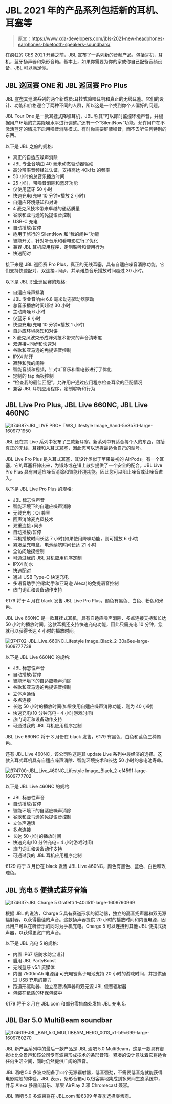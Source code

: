 # JBL 2021 年的产品系列包括新的耳机、耳塞等

> 原文：<https://www.xda-developers.com/jbls-2021-new-headphones-earphones-bluetooth-speakers-soundbars/>

在疯狂的 CES 2021 开幕之前，JBL 宣布了一系列新的音频产品，包括耳机，耳机，蓝牙扬声器和条形音箱。基本上，如果你需要为你的家或你自己配备音频设备，JBL 可以满足你。

## JBL 巡回赛 ONE 和 JBL 巡回赛 Pro Plus

JBL [宣布](https://news.jbl.com/en-CEU/195459-jbl-launches-tour-headphone-series-designed-for-business-professionals)其巡演系列的两个新成员:耳挂式降噪耳机和真正的无线耳塞。它们的设计、功能和价格迎合了两种不同的人群，所以这是一个找到你个人偏好的问题。

JBL Tour One 是一款耳挂式降噪耳机，JBL 称其“可以即时监控环境声音，并根据用户环境的完美降噪水平进行调整。”还有一个“SilentNow”功能，允许用户在不激活蓝牙的情况下启用噪音消除模式。有时你需要屏蔽噪音，而不去听任何特别的东西。

以下是 JBL 之旅的规格:

*   真正的自适应噪声消除
*   JBL 专业音响由 40 毫米动态驱动器驱动
*   高分辨率音频经过认证，支持高达 40kHz 的频率
*   50 小时的总音乐播放时间
*   25 小时，带噪音消除和蓝牙功能
*   仅使用蓝牙 50 小时
*   快速充电(充电 10 分钟=播放 2 小时)
*   自适应环境感知和对讲
*   4 麦克风技术带来卓越的通话质量
*   谷歌和亚马逊的免提语音控制
*   USB-C 充电
*   自动播放/暂停
*   适用于旅行的 SilentNow 和“我的闹钟”功能
*   智能开关，针对听音乐和看电影进行了优化
*   兼容 JBL 耳机应用程序，定制聆听和使用行为
*   快速配对

接下来是 JBL 巡回赛 Pro Plus，真正的无线耳塞，具有自适应噪音消除功能。它们支持快速配对、双连接+同步，并承诺总音乐播放时间超过 30 小时。

以下是 JBL 职业巡回赛的规格:

*   自适应噪声抵消
*   JBL 专业音响由 6.8 毫米动态驱动器驱动
*   总音乐播放时间超过 30 小时
*   主动降噪 6 小时
*   仅蓝牙 8 小时
*   快速充电(充电 10 分钟=播放 1 小时)
*   自适应环境感知和对讲
*   3 麦克风波束形成阵列技术带来的声音清晰度
*   双连接+同步和快速对
*   谷歌和亚马逊的免提语音控制
*   IPX4 防汗
*   寂静和我的闹钟
*   智能音频和视频，针对听音乐和看电影进行了优化
*   定制的 tap 面板控制
*   “检查我的最佳匹配”，允许用户通过应用程序检查耳朵的匹配情况
*   兼容 JBL 耳机应用程序，定制聆听和行为

## JBL Live Pro Plus, JBL Live 660NC, JBL Live 460NC

![374687-JBL_LIVE PRO+ TWS_Lifestyle Image_Sand-5e3b7d-large-1609771950](img/4ecf02d94088802b67b0b630a5864cdd.png)

JBL 还在其 Live 系列中发布了三款新耳塞。新系列中有适合每个人的东西，包括真正的无线、耳挂和入耳式耳塞，因此您可以选择最适合自己的型号。

JBL Live Pro Plus 是入耳式耳塞，其设计类似于苹果最初的 AirPods。有一个耳塞，它的耳塞杆伸出来，为锻炼或在镇上散步提供了一个安全的配合。JBL Live Pro Plus 具有自适应噪音消除和智能环境功能，因此您可以阻止噪音或让噪音进入。

以下是 JBL Live Pro Plus 的规格:

*   JBL 标志性声音
*   智能环境下的自适应噪声消除
*   无线充电；Qi 兼容
*   回声消除麦克风技术
*   双重连接+同步
*   自动播放/暂停
*   耳机播放时间长达 7 小时(如果使用降噪功能，则可播放 6 小时)
*   紧凑型充电盒，电池续航时间长达 21 小时
*   全访问触摸控制
*   可通过我的 JBL 耳机应用程序定制
*   IPX4 防水
*   快速配对
*   通过 USB Type-C 快速充电
*   多语音助手(谷歌助手和亚马逊 Alexa)的免提语音控制
*   热门词汇和设备动作支持

€179 将于 4 月在 black 发售 JBL Live Pro Plus，颜色有黑色、白色、粉色和米色。

JBL Live 660NC 是一款耳挂式耳机，具有自适应噪声消除、多点连接支持和长达 50 小时的播放时间。这款耳机还支持快速充电功能，因此只需充电 10 分钟，您就可以获得长达 4 小时的播放时间。

![374702-JBL_Live_660NC_Lifestyle Image_Black_2-30a6ee-large-1609777738](img/d66588d580de18cbecec77bb380e4800.png)

以下是 JBL Live 660NC 的规格:

*   JBL 标志性声音
*   自动播放/暂停
*   智能环境下的自适应噪声消除
*   谷歌和亚马逊的免提语音控制
*   立体声通话
*   多点连接
*   长达 50 小时的播放时间(如果使用自适应噪声消除功能，则为 40 小时)
*   快速充电(10 分钟充电= 4 小时游戏时间)
*   热门词汇和设备动作支持
*   可通过我的 JBL 耳机应用程序定制

JBL Live 660NC 将于 3 月份在 black 发售，€179 有黑色、白色和蓝色三种颜色。

还有 JBL Live 460NC，该公司称这是其 update Live 系列中最经济的选择。这款入耳式耳机具有自适应噪声消除、智能环境技术和长达 50 小时的总电池寿命。

![374700-JBL_Live_460NC_Lifestyle Image_Black_2-ef4591-large-1609777702](img/9777ffa5387afbf7a10491cea6956e00.png)

以下是 JBL Live 460NC 的规格:

*   JBL 标志性声音
*   自动播放/暂停
*   智能环境下的自适应噪声消除
*   谷歌和亚马逊的免提语音控制
*   立体声通话
*   多点连接
*   长达 50 小时的播放时间
*   快速充电(10 分钟充电= 4 小时游戏时间)
*   热门词汇和设备动作支持
*   可通过我的 JBL 耳机应用程序定制

€129 将于 3 月份在 black 发售 JBL Live 460NC，颜色有黑色、蓝色、白色和玫瑰色。

## JBL 充电 5 便携式蓝牙音箱

![374637-JBL Charge 5 Grafetti 1-40d51f-large-1609760969](img/5c9d3af72b9c135da1df0e888b9e4ded.png)

根据 JBL 的说法，Charge 5 具有赛道形状的驱动器，独立的高音扬声器和双无源辐射器，以获得最佳的声音。这款扬声器提供 20 小时的播放时间和内置电源，因此用户可以在听音乐的同时为手机充电。Charge 5 可以连接到其他 JBL 便携式扬声器，以获得更宽广的声音。

以下是 JBL 充电 5 的规格:

*   内置 IP67 级防水防尘设计
*   启用 JBL PartyBoost
*   无线蓝牙 v5.1 流媒体
*   内置 7500mAh 电源组:可充电锂离子电池支持 20 小时的游戏时间，并提供通过 USB 充电的能力
*   跑道形驱动器、独立高音扬声器和双无源 JBL 低音辐射器
*   包装在纸质的环保包装中

€179 将于 3 月在 JBL.com 和部分零售商处发售 JBL 充电 5。

## JBL Bar 5.0 MultiBeam soundbar

![374619-JBL_BAR_5.0_MULTIBEAM_HERO_0013_x1-b9c699-large-1609760270](img/65758106a688cfa7300dd0fbd7807ea7.png)

JBL 新产品系列中的最后一款产品是 JBL 酒吧 5.0 MultiBeam，这是一款具有虚拟杜比全景声和该公司专有波束形成技术的条形音箱。紧凑的设计意味着它将适合任何生活空间，同时仍然提供广阔的声音。

JBL 酒吧 5.0 多波束配备了四个无源辐射器，低音强劲，不需要低音炮就能获得电影院般的体验。JBL 表示，条形音箱可以很容易地集成到多房间生态系统中，并与 Alexa 多房间音乐、苹果 AirPlay 2 和 Chromecast 兼容。

JBL 酒吧 5.0 多波束将在 JBL.com 和€399 年春季选择零售商。